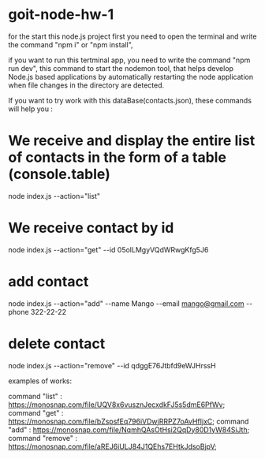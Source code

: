 # goit-node-hw-1
for the start this node.js project first you need to open the terminal and write the command "npm i" or "npm install",

if you want to run this tertminal app, you need to write the command "npm run dev", 
this command to start the nodemon tool, that helps develop Node.js based applications by automatically restarting the node application when file changes in the directory are detected.


If you want to try work with this dataBase(contacts.json), these commands will help you :

# We receive and display the entire list of contacts in the form of a table (console.table)
node index.js --action="list"

# We receive contact by id
node index.js --action="get" --id 05olLMgyVQdWRwgKfg5J6

# add contact
node index.js --action="add" --name Mango --email mango@gmail.com --phone 322-22-22

# delete contact
node index.js --action="remove" --id qdggE76Jtbfd9eWJHrssH



examples of works:

command "list" : https://monosnap.com/file/UQV8x6vusznJecxdkFJ5s5dmE6PfWv;
command "get" : https://monosnap.com/file/bZspsfEq796iVDwjRRPZ7oAvHfIjxC;
command "add" : https://monosnap.com/file/NqmhQAsOtHsi2QqDy80D1yW84SiJth;
command "remove" : https://monosnap.com/file/aREJ6iULJ84J1QEhs7EHtkJdsoBjpV;
